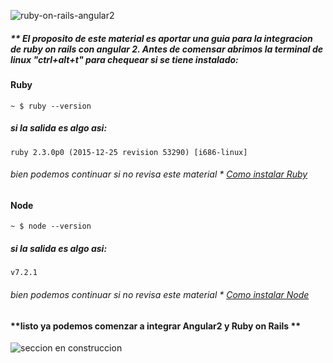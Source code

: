 
![ruby-on-rails-angular2](https://raw.githubusercontent.com/pluralsight/guides/master/images/034d7c62-833d-45a7-8222-04c90edb4759.png)

##### ** El proposito de este material es aportar una guia para la integracion de ruby on rails con angular 2. Antes de comensar abrimos la terminal de linux "ctrl+alt+t" para chequear si se tiene instalado:

#### Ruby

```
~ $ ruby --version

```

##### si la salida es algo asi:

```
ruby 2.3.0p0 (2015-12-25 revision 53290) [i686-linux]

``` 

###### bien podemos continuar si no revisa este material * [Como instalar Ruby](http://hackguides.org)

#### Node

```
~ $ node --version

```

##### si la salida es algo asi:

```
v7.2.1

``` 

###### bien podemos continuar si no revisa este material * [Como instalar Node](http://hackguides.org)




#### **listo ya podemos comenzar a integrar Angular2 y Ruby on Rails **





![seccion en construccion](https://raw.githubusercontent.com/pluralsight/guides/master/images/4f4d3e08-08f5-4aea-9331-514852212238.png)



